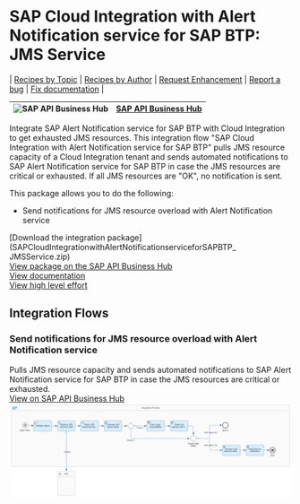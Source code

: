 # SAP Cloud Integration with Alert Notification service for SAP BTP: JMS Service

\| [Recipes by Topic](../../readme.md ) \| [Recipes by Author](../../author.md ) \| [Request Enhancement](https://github.com/SAP-samples/cloud-integration-flow/issues/new?assignees=&labels=Recipe%20Fix,enhancement&template=recipe-request.md&title=Improve%20SAP%20Cloud%20Integration%20with%20Alert%20Notification%20service%20for%20SAP%20BTP%20 ) \| [Report a bug](https://github.com/SAP-samples/cloud-integration-flow/issues/new?assignees=&labels=Recipe%20Fix,bug&template=bug_report.md&title=Issue%20with%20SAP%20Cloud%20Integration%20with%20Alert%20Notification%20service%20for%20SAP%20BTP%20 ) \| [Fix documentation](https://github.com/SAP-samples/cloud-integration-flow/issues/new?assignees=&labels=Recipe%20Fix,documentation&template=bug_report.md&title=Docu%20fix%20SAP%20Cloud%20Integration%20with%20Alert%20Notification%20service%20for%20SAP%20BTP%20 ) \|

![SAP API Business Hub](https://github.com/SAPAPIBusinessHub.png?size=50 ) | [SAP API Business Hub](https://api.sap.com/allcommunity) |
----|----|


Integrate SAP Alert Notification service for SAP BTP with Cloud Integration to get exhausted JMS resources. This integration flow "SAP Cloud Integration with Alert Notification service for SAP BTP" pulls JMS resource capacity of a Cloud Integration tenant and sends automated notifications to SAP Alert Notification service for SAP BTP in case the JMS resources are critical or exhausted. If all JMS resources are "OK", no notification is sent.

This package allows you to do the following:

* Send notifications for JMS resource overload with Alert Notification service

[Download the integration package](SAPCloudIntegrationwithAlertNotificationserviceforSAPBTP_ JMSService.zip)\
[View package on the SAP API Business Hub](https://api.sap.com/package/SAPCloudIntegrationwithAlertNotificationserviceforSAPBTP/overview)\
[View documentation](SAPCloudIntegrationwithAlertNotificationserviceforSAPBTP.pdf)\
[View high level effort](effort.md)

## Integration Flows

### Send notifications for JMS resource overload with Alert Notification service
Pulls JMS resource capacity and sends automated notifications to SAP Alert Notification service for SAP BTP in case the JMS resources are critical or exhausted.\
[View on SAP API Business Hub](https://api.sap.com/integrationflow/Send_notifications_for_JMS_resource_overload_with_Alert_Notification_service)
![Connect to SAP Concur API](send-notifications-for-jms-resource-overload-with-alert-notification-service.png)
